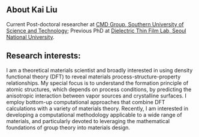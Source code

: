 ## About Kai Liu

Current Post-doctoral researcher at [CMD Group, Southern University of Science and Technology](https://faculty.sustech.edu.cn/luogf/); Previous PhD at  [Dielectric Thin Film Lab, Seoul National University](http://dtfl.snu.ac.kr/).

## Research interests:

I am a theoretical materials scientist and broadly interested in using density functional theory (DFT) to reveal materials process-structure-property relationships. My special focus is to understand the formation principle of atomic structures, which depends on process conditions, by predicting the anisotropic interaction between vapor sources and crystalline surfaces. I employ bottom-up computational approaches that combine DFT calculations with a variety of materials theory. Recently, I am interested in developing a computational methodology applicable to a wide range of materials, and particularly devoted to leveraging the mathematical foundations of group theory into materials design.

